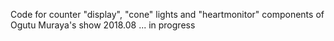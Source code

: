 Code for counter "display", "cone" lights and "heartmonitor" components of
Ogutu Muraya's show 2018.08
... in progress
